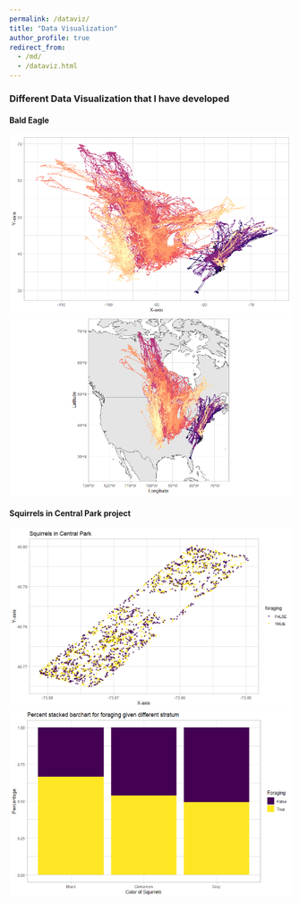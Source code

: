 ```yaml
---
permalink: /dataviz/
title: "Data Visualization"
author_profile: true
redirect_from: 
  - /md/
  - /dataviz.html
---
```


### Different Data Visualization that I have developed

#### Bald Eagle 

<img src='/images/eagleraw.png'>

<img src='/images/mapraw.png'>


#### Squirrels in Central Park project

<img src='/images/mapsquirrel.png'>

<img src='/images/percentsquirrel.png'>
